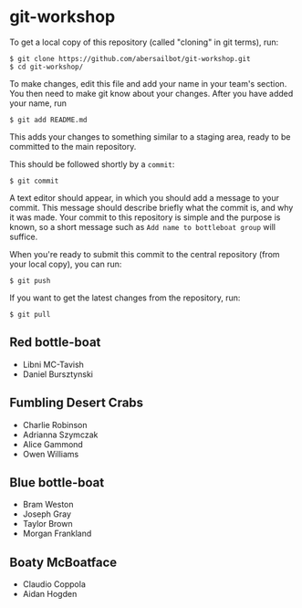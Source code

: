 git-workshop
============

To get a local copy of this repository (called "cloning" in git terms), run:

    $ git clone https://github.com/abersailbot/git-workshop.git
    $ cd git-workshop/

To make changes, edit this file and add your name in your team's section. You
then need to make git know about your changes. After you have added your name,
run

    $ git add README.md

This adds your changes to something similar to a staging area, ready to be
committed to the main repository.

This should be followed shortly by a `commit`:

    $ git commit

A text editor should appear, in which you should add a message to your commit.
This message should describe briefly what the commit is, and why it was made.
Your commit to this repository is simple and the purpose is known, so a short
message such as `Add name to bottleboat group` will suffice.

When you're ready to submit this commit to the central repository (from your
local copy), you can run:

    $ git push

If you want to get the latest changes from the repository, run:

    $ git pull

Red bottle-boat  
---------------------------------------------
  - Libni MC-Tavish
  - Daniel Bursztynski


Fumbling Desert Crabs
---------------------------------------------
  - Charlie Robinson
  - Adrianna Szymczak
  - Alice Gammond
  - Owen Williams


Blue bottle-boat
---------------------------------------------
  - Bram Weston
  - Joseph Gray
  - Taylor Brown
  - Morgan Frankland

Boaty McBoatface
---------------------------------------------
  - Claudio Coppola
  - Aidan Hogden
